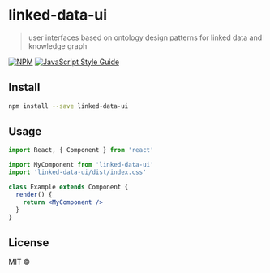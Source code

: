 # linked-data-ui

> user interfaces based on ontology design patterns for linked data and knowledge graph

[![NPM](https://img.shields.io/npm/v/linked-data-ui.svg)](https://www.npmjs.com/package/linked-data-ui) [![JavaScript Style Guide](https://img.shields.io/badge/code_style-standard-brightgreen.svg)](https://standardjs.com)

## Install

```bash
npm install --save linked-data-ui
```

## Usage

```jsx
import React, { Component } from 'react'

import MyComponent from 'linked-data-ui'
import 'linked-data-ui/dist/index.css'

class Example extends Component {
  render() {
    return <MyComponent />
  }
}
```

## License

MIT © [](https://github.com/)

